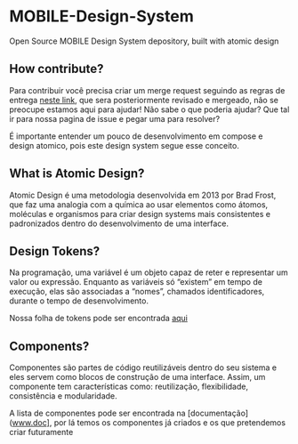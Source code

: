 # MOBILE-Design-System
Open Source MOBILE Design System depository, built with atomic design

## How contribute?
Para contribuir você precisa criar um merge request seguindo as regras de entrega [neste link](www.colocarlink), que sera posteriormente revisado e mergeado, não se preocupe estamos aqui para ajudar! Não sabe o que poderia ajudar? Que tal ir para nossa pagina de issue e pegar uma para resolver? 

É importante entender um pouco de desenvolvimento em compose e design atomico, pois este design system segue esse conceito.

## What is Atomic Design?
Atomic Design é uma metodologia desenvolvida em 2013 por Brad Frost, que faz uma analogia com a química ao usar elementos como átomos, moléculas e organismos para criar design systems mais consistentes e padronizados dentro do desenvolvimento de uma interface.

## Design Tokens?
Na programação, uma variável é um objeto capaz de reter e representar um valor ou expressão. Enquanto as variáveis só “existem” em tempo de execução, elas são associadas a “nomes”, chamados identificadores, durante o tempo de desenvolvimento.

Nossa folha de tokens pode ser encontrada [aqui](www.tokens)

## Components?
Componentes são partes de código reutilizáveis dentro do seu sistema e eles servem como blocos de construção de uma interface. Assim, um componente tem características como: reutilização, flexibilidade, consistência e modularidade.

A lista de componentes pode ser encontrada na [documentação](www.doc], por lá temos os componentes já criados e os que pretendemos criar futuramente


